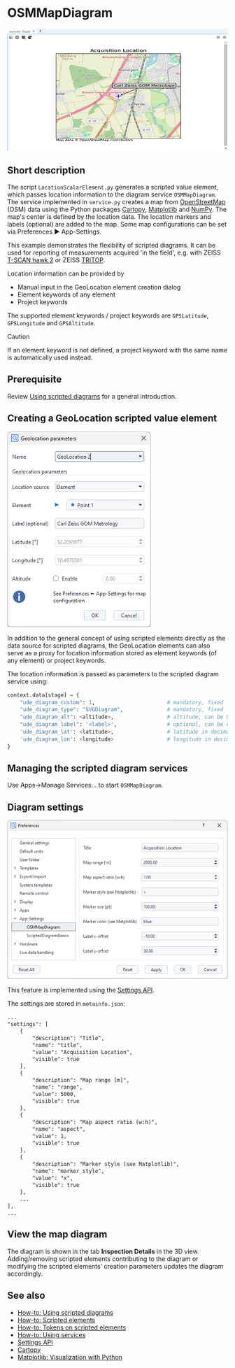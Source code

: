 # OSMMapDiagram

![OSM map diagram](osm_map_diagram.png)

## Short description

The script `LocationScalarElement.py` generates a scripted value element, which passes location information to the diagram service `OSMMapDiagram`. The service implemented in `service.py` creates a map from [OpenStreetMap](https://www.openstreetmap.org/) (OSM) data using the Python packages [Cartopy](https://scitools.org.uk/cartopy/docs/latest/index.html), [Matplotlib](https://matplotlib.org/) and [NumPy](https://numpy.org/). The map's center is defined by the location data. The location markers and labels (optional) are added to the map. Some map configurations can be set via Preferences ► App-Settings.

This example demonstrates the flexibility of scripted diagrams. It can be used for reporting of measurements acquired 'in the field', e.g. with ZEISS [T-SCAN hawk 2](https://www.handsonmetrology.com/products/t-scan-hawk-2/) or ZEISS [TRITOP](https://www.zeiss.com/metrology/en/systems/optical-3d/3d-photogrammetry/tritop.html).

Location information can be provided by
* Manual input in the GeoLocation element creation dialog
* Element keywords of any element
* Project keywords

The supported element keywords / project keywords are `GPSLatitude`, `GPSLongitude` and `GPSAltitude`.

> [!CAUTION]
> If an element keyword is not defined, a project keyword with the same name is automatically used instead.

## Prerequisite

Review [Using scripted diagrams](https://zeiss.github.io/zeiss-inspect-app-api/2025/howtos/using_scripted_diagrams/using_scripted_diagrams.html) for a general introduction.

## Creating a GeoLocation scripted value element

![GeoLocation creation parameters dialog](geolocation_creation_parameters.png)

In addition to the general concept of using scripted elements directly as the data source for scripted diagrams, the GeoLocation elements can also serve as a proxy for location information stored as element keywords (of any element) or project keywords.

The location information is passed as parameters to the scripted diagram service using:
``` python
context.data[stage] = {
    "ude_diagram_custom": 1,                       # mandatory, fixed
    "ude_diagram_type": "SVGDiagram",              # mandatory, fixed
    "ude_diagram_alt": <altitude>,                 # altitude, can be None
    "ude_diagram_label": '<label>',                # optional, can be empty
    'ude_diagram_lat': <latitude>,                 # latitude in decimal degrees
    'ude_diagram_lon': <longitude>                 # longitude in decimal degrees
}
 ```
 
## Managing the scripted diagram services

Use Apps->Manage Services... to start `OSMMapDiagram`.

## Diagram settings
 
![App-Settings](geolocation_app_settings.png)

This feature is implemented using the [Settings API](https://zeiss.github.io/zeiss-inspect-app-api/2025/python_api/python_api.html#gom-api-settings).

The settings are stored in `metainfo.json`:
```
...
"settings": [
    {
        "description": "Title",
        "name": "title",
        "value": "Acquisition Location",
        "visible": true
    },
    {
        "description": "Map range [m]",
        "name": "range",
        "value": 5000,
        "visible": true
    },
    {
        "description": "Map aspect ratio (w:h)",
        "name": "aspect",
        "value": 1,
        "visible": true
    },
    {
        "description": "Marker style (see Matplotlib)",
        "name": "marker_style",
        "value": "x",
        "visible": true
    },
    ...
],
...
 ```
 
 ## View the map diagram
 
 The diagram is shown in the tab **Inspection Details** in the 3D view. Adding/removing scripted elements contributing to the diagram or modifying the scripted elements' creation parameters updates the diagram accordingly.
 
 ## See also
 
 * [How-to: Using scripted diagrams](https://zeiss.github.io/zeiss-inspect-app-api/2025/howtos/using_scripted_diagrams/using_scripted_diagrams.html)
 * [How-to: Scripted elements](https://zeiss.github.io/zeiss-inspect-app-api/2025/howtos/scripted_elements/scripted_elements_toc.html)
 * [How-to: Tokens on scripted elements](https://zeiss.github.io/zeiss-inspect-app-api/2025/howtos/scripted_elements/tokens_on_scripted_elements.html)
 * [How-to: Using services](https://zeiss.github.io/zeiss-inspect-app-api/2025/howtos/using_services/using_services.html)
 * [Settings API](https://zeiss.github.io/zeiss-inspect-app-api/2025/python_api/python_api.html#gom-api-settings)
 * [Cartopy](https://scitools.org.uk/cartopy/docs/latest/index.html)
 * [Matplotlib: Visualization with Python](https://matplotlib.org/)
 
 
